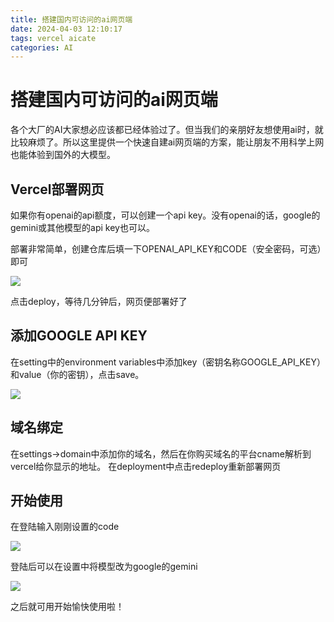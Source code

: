 ```yaml
---
title: 搭建国内可访问的ai网页端
date: 2024-04-03 12:10:17
tags: vercel aicate
categories: AI
---
```


# 搭建国内可访问的ai网页端

各个大厂的AI大家想必应该都已经体验过了。但当我们的亲朋好友想使用ai时，就比较麻烦了。所以这里提供一个快速自建ai网页端的方案，能让朋友不用科学上网也能体验到国外的大模型。

## Vercel部署网页

如果你有openai的api额度，可以创建一个api key。没有openai的话，google的gemini或其他模型的api key也可以。

部署非常简单，创建仓库后填一下OPENAI_API_KEY和CODE（安全密码，可选）即可

![](https://s2.loli.net/2024/04/03/SQ2ueCkZ97WGTib.png)

点击deploy，等待几分钟后，网页便部署好了

## 添加GOOGLE API KEY

在setting中的environment variables中添加key（密钥名称GOOGLE_API_KEY）和value（你的密钥），点击save。

![](https://s2.loli.net/2024/04/03/Leyl84fGHIKBUYT.png)

## 域名绑定

在settings->domain中添加你的域名，然后在你购买域名的平台cname解析到vercel给你显示的地址。
在deployment中点击redeploy重新部署网页

## 开始使用

在登陆输入刚刚设置的code

![](https://s2.loli.net/2024/04/03/UhR3l4pF5LADJWY.png)

登陆后可以在设置中将模型改为google的gemini

![](https://s2.loli.net/2024/04/03/T6ocMVp57g9yUbz.png)

之后就可用开始愉快使用啦！